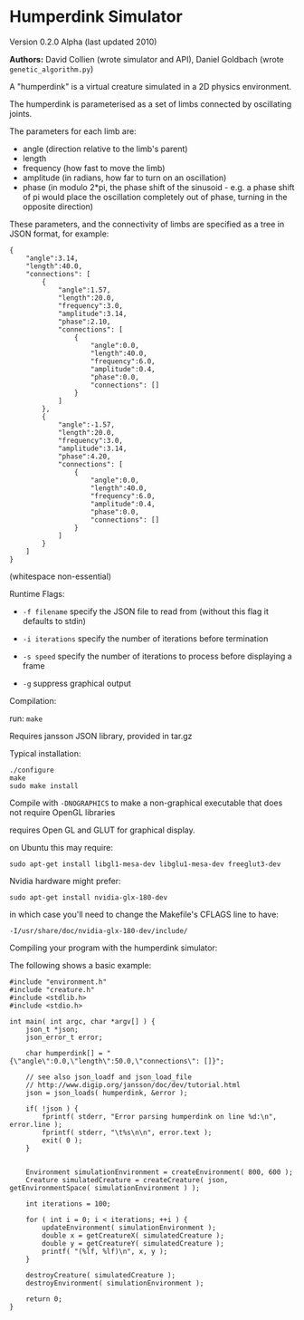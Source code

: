 Humperdink Simulator
====================

Version 0.2.0 Alpha (last updated 2010)

**Authors:** David Collien (wrote simulator and API), Daniel Goldbach (wrote `genetic_algorithm.py`)

A "humperdink" is a virtual creature simulated in a 2D physics environment.

The humperdink is parameterised as a set of limbs connected by oscillating joints.

The parameters for each limb are:
 - angle (direction relative to the limb's parent)
 - length
 - frequency (how fast to move the limb)
 - amplitude (in radians, how far to turn on an oscillation)
 - phase (in modulo 2*pi, the phase shift of the sinusoid - e.g. a phase shift of pi would place the oscillation completely out of phase, turning in the opposite direction)


These parameters, and the connectivity of limbs are specified as a tree in JSON format, for example:

	{
		"angle":3.14,
		"length":40.0,
		"connections": [
			{
				"angle":1.57,
				"length":20.0,
				"frequency":3.0,
				"amplitude":3.14,
				"phase":2.10,
				"connections": [
					{
						"angle":0.0,
						"length":40.0,
						"frequency":6.0,
						"amplitude":0.4,
						"phase":0.0,
						"connections": []
					}
				]
			},
			{
				"angle":-1.57,
				"length":20.0,
				"frequency":3.0,
				"amplitude":3.14,
				"phase":4.20,
				"connections": [
					{
						"angle":0.0,
						"length":40.0,
						"frequency":6.0,
						"amplitude":0.4,
						"phase":0.0,
						"connections": []
					}
				]
			}
		]
	}


(whitespace non-essential)

Runtime Flags:

* `-f filename` specify the JSON file to read from (without this flag it defaults to stdin)

* `-i iterations` specify the number of iterations before termination

* `-s speed` specify the number of iterations to process before displaying a frame

* `-g` suppress graphical output


Compilation:

run: `make`


Requires jansson JSON library, provided in tar.gz

Typical installation:
```
./configure
make
sudo make install
```

Compile with `-DNOGRAPHICS`
to make a non-graphical executable that does not require OpenGL libraries

requires Open GL and GLUT for graphical display.

on Ubuntu this may require:

	sudo apt-get install libgl1-mesa-dev libglu1-mesa-dev freeglut3-dev

Nvidia hardware might prefer:

	sudo apt-get install nvidia-glx-180-dev

in which case you'll need to change the Makefile's CFLAGS line to have:

	-I/usr/share/doc/nvidia-glx-180-dev/include/


Compiling your program with the humperdink simulator:

The following shows a basic example:

	#include "environment.h"
	#include "creature.h"
	#include <stdlib.h>
	#include <stdio.h>

	int main( int argc, char *argv[] ) {
		json_t *json;
		json_error_t error;

		char humperdink[] = "{\"angle\":0.0,\"length\":50.0,\"connections\": []}";

		// see also json_loadf and json_load_file
		// http://www.digip.org/jansson/doc/dev/tutorial.html
		json = json_loads( humperdink, &error );

		if( !json ) {
			fprintf( stderr, "Error parsing humperdink on line %d:\n", error.line );
			fprintf( stderr, "\t%s\n\n", error.text );
			exit( 0 );
		}


		Environment simulationEnvironment = createEnvironment( 800, 600 );
		Creature simulatedCreature = createCreature( json, getEnvironmentSpace( simulationEnvironment ) );

		int iterations = 100;

		for ( int i = 0; i < iterations; ++i ) {
			updateEnvironment( simulationEnvironment );
			double x = getCreatureX( simulatedCreature );
			double y = getCreatureY( simulatedCreature );
			printf( "(%lf, %lf)\n", x, y );
		}

		destroyCreature( simulatedCreature );
		destroyEnvironment( simulationEnvironment );

		return 0;
	}
